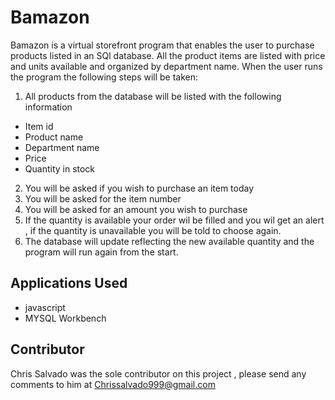 # Bamazon

Bamazon is a virtual storefront program that enables the user to purchase products listed in an SQl database. All the product items are listed with price and units available and organized by department name. When the user runs the program the following steps will be taken:

1. All products from the database will be listed with the following information
  * Item id
  * Product name
  * Department name
  * Price
  * Quantity in stock
  
2. You will be asked if you wish to purchase an item today
3. You will be asked for the item number
4. You will be asked for an amount you wish to purchase
5. If the quantity is available your order wil be filled and you wil get an alert , if the quantity is unavailable you will be told to choose again.
6. The database will update reflecting the new available quantity and the program will run again from the start.
 
## Applications Used
* javascript
* MYSQL Workbench
  
## Contributor
Chris Salvado was the sole contributor on this project , please send any comments to him at Chrissalvado999@gmail.com